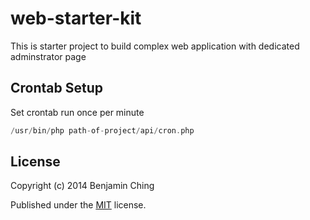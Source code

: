 web-starter-kit
===============

This is starter project to build complex web application with dedicated adminstrator page

Crontab Setup
-------------

Set crontab run once per minute

```scala
/usr/bin/php path-of-project/api/cron.php
```

License
-------

Copyright (c) 2014 Benjamin Ching

Published under the [MIT](http://opensource.org/licenses/MIT) license.